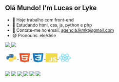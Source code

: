 ## Olá Mundo! I'm Lucas or Lyke

- 🔭 Hoje trabalho com front-end
- 🌱 Estudando html, css, js, python e php
- 💬 Contate-me no email: agencia.lkmkt@gmail.com
- 😄 Pronouns: ele/dele

<div>
  <a href="https://github.com/lucaslyke">
   <img height="180em" src="https://github-readme-stats.vercel.app/api?username=lucaslyke&show_icons=true&theme=dark&include_all_commits=true&count_private=true"/>
   <img height="180em" src="https://github-readme-stats.vercel.app/api/top-langs/?username=lucaslyke&layout=compact&langs_count16&theme=dark"/> 
</div>
<div style="display: inline_block"><br>
  <img align="center" alt="Rafa-Python" height="30" width="40" src="https://raw.githubusercontent.com/devicons/devicon/master/icons/python/python-original.svg">
  <img align="center" alt="Rafa-HTML" height="30" width="40" src="https://raw.githubusercontent.com/devicons/devicon/master/icons/html5/html5-original.svg">
  <img align="center" alt="Rafa-CSS" height="30" width="40" src="https://raw.githubusercontent.com/devicons/devicon/master/icons/css3/css3-original.svg">
  <img align="center" alt="Rafa-Js" height="30" width="40" src="https://raw.githubusercontent.com/devicons/devicon/master/icons/javascript/javascript-plain.svg">
  <img align="center" alt="Rafa-React" height="30" width="40" src="https://raw.githubusercontent.com/devicons/devicon/master/icons/react/react-original.svg">
</div>
  
  ##
<div>
  <a href="https://api.whatsapp.com/send?phone=5581996132722" target="_blank"><img src="https://img.shields.io/badge/WhatsApp-25D366?style=for-the-badge&logo=whatsapp&logoColor=white"          target="_blank"></a>
  <a href="https://www.instagram.com/lucas_j_lima" target="_blank"><img src="https://img.shields.io/badge/-Instagram-%23E4405F?style=for-the-badge&logo=instagram&logoColor=white"          target="_blank"></a>
 	<a href="https://www.facebook.com/profile.php?id=100065726676748" target="_blank"><img src="https://img.shields.io/badge/Facebook-1877F2?style=for-the-badge&logo=facebook&logoColor=white" target="_blank"     </a>
 <a href="https://discord.com/Moriarty#5958" target="_blank"><img src="https://img.shields.io/badge/Discord-7289DA?style=for-the-badge&logo=discord&logoColor=white" target="_blank"></a> 
 <a href = "mailto:gencia.lkmkt@gmail.com"><img src="https://img.shields.io/badge/-Gmail-%23333?style=for-the-badge&logo=gmail&logoColor=white" target="_blank"></a>
 <a href="https://www.linkedin.com/in/dev-lucas-j-lima/" target="_blank"><img src="https://img.shields.io/badge/-LinkedIn-%230077B5?style=for-the-badge&logo=linkedin&logoColor=white" target="_blank"></a> 
  </div>
